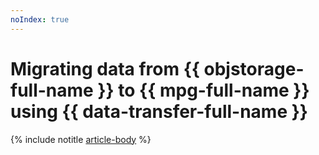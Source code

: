 ```yaml
---
noIndex: true
---
```


# Migrating data from {{ objstorage-full-name }} to {{ mpg-full-name }} using {{ data-transfer-full-name }}

{% include notitle [article-body](../../_tutorials/dataplatform/object-storage-to-postgresql.md) %}
